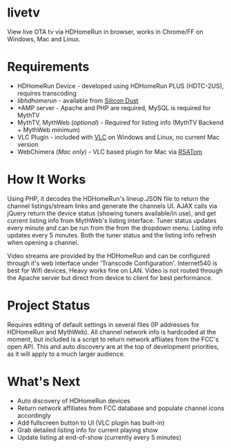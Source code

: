 # livetv
View live OTA tv via HDHomeRun in browser, works in Chrome/FF on Windows, Mac and Linux.

# Requirements
* HDHomeRun Device - developed using HDHomeRun PLUS (HDTC-2US), requires transcoding
* _libhdhomerun_ - available from [Silicon Dust](http://www.silicondust.com/support/downloads/)
* *AMP server - Apache and PHP are required, MySQL is required for MythTV
* MythTV, MythWeb (_optional_) - Required for listing info (MythTV Backend + MythWeb minimum)
* VLC Plugin - included with [VLC](http://videolan.org) on Windows and Linux, no current Mac version
* WebChimera (_Mac only_) - VLC based plugin for Mac via [RSATom](https://github.com/RSATom/WebChimera)

# How It Works

Using PHP, it decodes the HDHomeRun's lineup.JSON file to return the channel listings/stream links and generate the channels UI. AJAX calls via jQuery return the device status (showing tuners available/in use), and get current listing info from MythWeb's listing interface. Tuner status updates every minute and can be run from the from the dropdown menu. Listing info updates every 5 minutes. Both the tuner status and the listing info refresh when opening a channel.

Video streams are provided by the HDHomeRun and can be configured through it's web interface under 'Transcode Configuration'. Internet540 is best for Wifi devices, Heavy works fine on LAN. Video is not routed through the Apache server but direct from device to client for best performance.

# Project Status

Requires editing of default settings in several files (IP addresses for HDHomeRun and MythWeb). All channel network info is hardcoded at the moment, but included is a script to return network affliates from the FCC's open API. This and auto discovery are at the top of development priorities, as it will apply to a much larger audience.

# What's Next

* Auto discovery of HDHomeRun devices
* Return network affiliates from FCC database and populate channel icons accordingly
* Add fullscreen button to UI (VLC plugin has built-in)
* Grab detailed listing info for current playing show
* Update listing at end-of-show (currently every 5 minutes)
